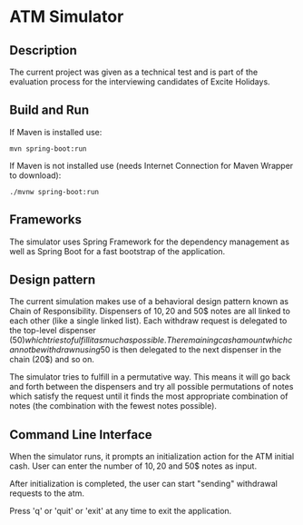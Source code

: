 # ATM Simulator

## Description

The current project was given as a technical test and is part of the evaluation process for the interviewing candidates of Excite Holidays.

## Build and Run

If Maven is installed use:  

`mvn spring-boot:run`

If Maven is not installed use (needs Internet Connection for Maven Wrapper to download): 

`./mvnw spring-boot:run`

## Frameworks

The simulator uses Spring Framework for the dependency management as well as Spring Boot for a fast bootstrap of the application.

## Design pattern

The current simulation makes use of a behavioral design pattern known as Chain of Responsibility. 
Dispensers of 10$, 20$ and 50$ notes are all linked to each other (like a single linked list). 
Each withdraw request is delegated to the top-level dispenser (50$) which tries to fulfill it as much as possible. 
The remaining cash amount which cannot be withdrawn using 50$ is then delegated to the next dispenser in the chain (20$) and so on. 

The simulator tries to fulfill in a permutative way. 
This means it will go back and forth between the dispensers and try all possible permutations of notes which satisfy the request 
until it finds the most appropriate combination of notes (the combination with the fewest notes possible).

## Command Line Interface

When the simulator runs, it prompts an initialization action for the ATM initial cash. User can enter the number of 
10$, 20$ and 50$ notes as input.

After initialization is completed, the user can start "sending" withdrawal requests to the atm.

Press 'q' or 'quit' or 'exit' at any time to exit the application.
